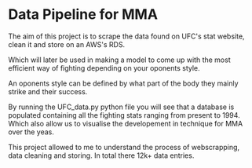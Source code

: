 # Data Pipeline for MMA
The aim of this project is to scrape the data found on UFC's stat website, clean it and store on an AWS's RDS.

Which will later be used in making a model to come up with the most efficient way of fighting depending on your oponents style.

An oponents style can be defined by what part of the body they mainly strike and their success.

By running the UFC_data.py python file you will see that a database is populated containing all the fighting stats ranging from present to 1994.
Which also allow us to visualise the developement in technique for MMA over the yeas.

This project allowed to me to understand the process of webscrapping, data cleaning and storing.
In total there 12k+ data entries.
